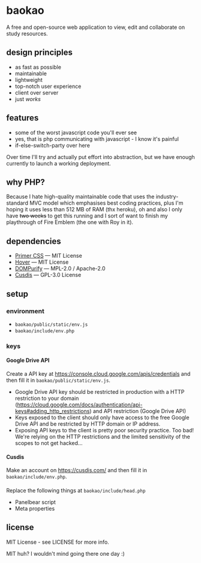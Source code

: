 # baokao
A free and open-source web application to view, edit and collaborate on study resources.

## design principles

- as fast as possible
- maintainable
- lightweight
- top-notch user experience
- client over server
- just *works*

## features

- some of the worst javascript code you'll ever see
- yes, that is php communicating with javascript - I know it's painful
- if-else-switch-party over here

Over time I'll try and actually put effort into abstraction, but we have enough currently to launch a working deployment.

## why PHP?
Because I hate high-quality maintainable code that uses the industry-standard MVC model which emphasises best coding practices, plus I'm hoping it uses less than 512 MB of RAM (thx heroku), oh and also I only have ~~two weeks~~ to get this running and I sort of want to finish my playthrough of Fire Emblem (the one with Roy in it). 

## dependencies

- [Primer CSS](https://primer.style) — MIT License
- [Hover](https://github.com/IanLunn/Hover) — MIT License
- [DOMPurify](https://github.com/cure53/DOMPurify) — MPL-2.0 / Apache-2.0
- [Cusdis](https://cusdis.com/) — GPL-3.0 License

## setup

### environment

- `baokao/public/static/env.js`
- `baokao/include/env.php`

### keys
#### Google Drive API
Create a API key at https://console.cloud.google.com/apis/credentials and then fill it in `baokao/public/static/env.js`.

- Google Drive API key should be restricted in production with a HTTP restriction to your domain (https://cloud.google.com/docs/authentication/api-keys#adding_http_restrictions) and API restriction (Google Drive API)
- Keys exposed to the client should only have access to the free Google Drive API and be restricted by HTTP domain or IP address.
- Exposing API keys to the client is pretty poor security practice. Too bad! We're relying on the HTTP restrictions and the limited sensitivity of the scopes to not get hacked...

#### Cusdis
Make an account on https://cusdis.com/ and then fill it in `baokao/include/env.php`.

#### <head>

Replace the following things at `baokao/include/head.php`

- Panelbear script
- Meta properties

## license

MIT License - see LICENSE for more info.

MIT huh? I wouldn't mind going there one day :)